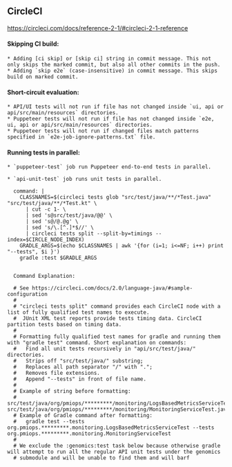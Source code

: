 ## CircleCI
https://circleci.com/docs/reference-2-1/#circleci-2-1-reference
    
#### Skipping CI build:
    
    * Adding [ci skip] or [skip ci] string in commit message. This not only skips the marked commit, but also all other commits in the push.
    * Adding `skip e2e` (case-insensitive) in commit message. This skips build on marked commit.
    

#### Short-circuit evaluation: 
    * API/UI tests will not run if file has not changed inside `ui, api or api/src/main/resources` directories.
    * Puppeteer tests will not run if file has not changed inside `e2e, ui, api or api/src/main/resources` directories.
    * Puppeteer tests will not run if changed files match patterns specified in `e2e-job-ignore-patterns.txt` file.
     
#### Running tests in parallel:

    * `puppeteer-test` job run Puppeteer end-to-end tests in parallel.
    
    * `api-unit-test` job runs unit tests in parallel.
      
      command: |
        CLASSNAMES=$(circleci tests glob "src/test/java/**/*Test.java" "src/test/java/**/*Test.kt" \
          | cut -c 1- \
          | sed 's@src/test/java/@@' \
          | sed 's@/@.@g' \
          | sed 's/\.[^.]*$//' \
          | circleci tests split --split-by=timings --index=$CIRCLE_NODE_INDEX)
        GRADLE_ARGS=$(echo $CLASSNAMES | awk '{for (i=1; i<=NF; i++) print "--tests", $i }')
        gradle :test $GRADLE_ARGS
    
      
      Command Explanation:
      
      # See https://circleci.com/docs/2.0/language-java/#sample-configuration
      # 
      # "circleci tests split" command provides each CircleCI node with a list of fully qualified test names to execute.
      #  JUnit XML test reports provide tests timing data. CircleCI partition tests based on timing data.
      #
      # Formatting fully qualified test names for gradle and running them with "gradle test" command. Short explanation on commands:
      #   Find all unit tests recursively in "api/src/test/java/" directories.
      #   Strips off "src/test/java/" substring;
      #   Replaces all path separator "/" with ".";
      #   Removes file extensions.
      #   Append "--tests" in front of file name.
      #
      # Example of string before formatting:
      #   src/test/java/org/pmiops/*********/monitoring/LogsBasedMetricsServiceTest.java src/test/java/org/pmiops/*********/monitoring/MonitoringServiceTest.java
      # Example of Gradle command after formatting:
      #   gradle test --tests org.pmiops.*********.monitoring.LogsBasedMetricsServiceTest --tests org.pmiops.*********.monitoring.MonitoringServiceTest
      #
      # We exclude the :genomics:test task below because otherwise gradle will attempt to run all the regular API unit tests under the genomics
      # submodule and will be unable to find them and will barf
 
 